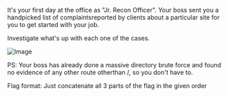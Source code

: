It's your first day at the office as "Jr. Recon Officer". Your boss sent you a handpicked list of complaintsreported by clients about a particular site for you to get started with your job.
 
Investigate what's up with each one of the cases.

![Image](https://i.imgur.com/QDl0e8w.png)

PS: Your boss has already done a massive directory brute force and found no evidence of any other route otherthan /, so you don't have to.

Flag format: Just concatenate all 3 parts of the flag in the given order
